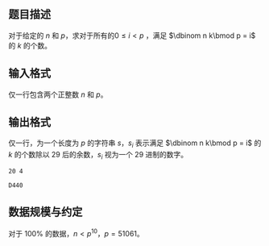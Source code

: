 ## 题目描述

对于给定的 $n$ 和 $p$，求对于所有的$0 \leq i < p$ ，满足 $\dbinom n k\bmod p = i$ 的 $k$ 的个数。


## 输入格式

仅一行包含两个正整数 $n$ 和 $p$。

## 输出格式

仅一行，为一个长度为 $p$ 的字符串 $s$，$s_i$ 表示满足 $\dbinom n k\bmod p = i$ 的 $k$ 的个数除以 $29$ 后的余数，$s_i$ 视为一个 $29$ 进制的数字。

```input1
20 4
```

```output1
D440
```

## 数据规模与约定

对于 $100\%$ 的数据，$n < p^{10}$，$p=51061$。



